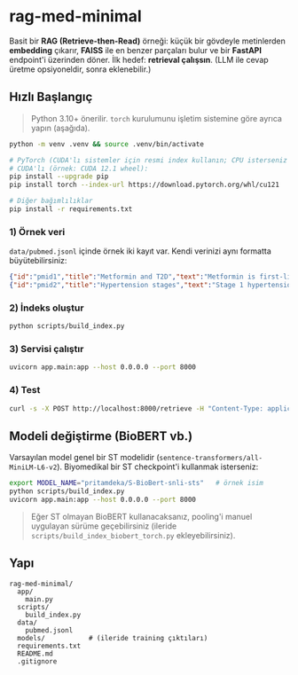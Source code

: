 # rag-med-minimal

Basit bir **RAG (Retrieve-then-Read)** örneği: küçük bir gövdeyle metinlerden **embedding** çıkarır, **FAISS** ile en benzer parçaları bulur ve bir **FastAPI** endpoint'i üzerinden döner. İlk hedef: **retrieval çalışsın**. (LLM ile cevap üretme opsiyoneldir, sonra eklenebilir.)

## Hızlı Başlangıç

> Python 3.10+ önerilir. `torch` kurulumunu işletim sistemine göre ayrıca yapın (aşağıda).

```bash
python -m venv .venv && source .venv/bin/activate

# PyTorch (CUDA'lı sistemler için resmi index kullanın; CPU isterseniz normal pip'ten yükleyin)
# CUDA'lı (örnek: CUDA 12.1 wheel):
pip install --upgrade pip
pip install torch --index-url https://download.pytorch.org/whl/cu121

# Diğer bağımlılıklar
pip install -r requirements.txt
```

### 1) Örnek veri
`data/pubmed.jsonl` içinde örnek iki kayıt var. Kendi verinizi aynı formatta büyütebilirsiniz:

```json
{"id":"pmid1","title":"Metformin and T2D","text":"Metformin is first-line in T2D per guidelines...","url":"https://example.org/pmid1"}
{"id":"pmid2","title":"Hypertension stages","text":"Stage 1 hypertension management includes lifestyle...","url":"https://example.org/pmid2"}
```

### 2) İndeks oluştur
```bash
python scripts/build_index.py
```

### 3) Servisi çalıştır
```bash
uvicorn app.main:app --host 0.0.0.0 --port 8000
```

### 4) Test
```bash
curl -s -X POST http://localhost:8000/retrieve -H "Content-Type: application/json"   -d '{"question":"Tip 2 diyabette ilk basamak?", "k":5}' | jq .
```

## Modeli değiştirme (BioBERT vb.)
Varsayılan model genel bir ST modelidir (`sentence-transformers/all-MiniLM-L6-v2`). Biyomedikal bir ST checkpoint'i kullanmak isterseniz:

```bash
export MODEL_NAME="pritamdeka/S-BioBert-snli-sts"   # örnek isim
python scripts/build_index.py
uvicorn app.main:app --host 0.0.0.0 --port 8000
```

> Eğer ST olmayan BioBERT kullanacaksanız, pooling'i manuel uygulayan sürüme geçebilirsiniz (ileride `scripts/build_index_biobert_torch.py` ekleyebilirsiniz).

## Yapı
```
rag-med-minimal/
  app/
    main.py
  scripts/
    build_index.py
  data/
    pubmed.jsonl
  models/           # (ileride training çıktıları)
  requirements.txt
  README.md
  .gitignore
```